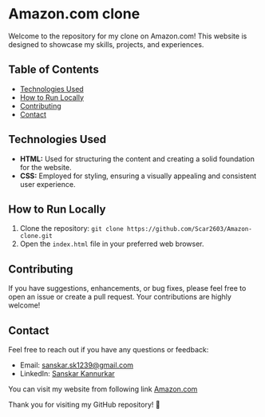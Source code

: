 # Amazon.com clone

Welcome to the repository for my clone on Amazon.com! This website is designed to showcase my skills, projects, and experiences.

## Table of Contents
- [Technologies Used](#technologies-used)
- [How to Run Locally](#how-to-run-locally)
- [Contributing](#contributing)
- [Contact](#contact)

## Technologies Used

- **HTML:** Used for structuring the content and creating a solid foundation for the website.
- **CSS:** Employed for styling, ensuring a visually appealing and consistent user experience.

## How to Run Locally

1. Clone the repository: `git clone https://github.com/Scar2603/Amazon-clone.git`
2. Open the `index.html` file in your preferred web browser.

## Contributing

If you have suggestions, enhancements, or bug fixes, please feel free to open an issue or create a pull request. Your contributions are highly welcome!

## Contact

Feel free to reach out if you have any questions or feedback:

- Email: sanskar.sk1239@gmail.com
- LinkedIn: [Sanskar Kannurkar](https://www.linkedin.com/in/sanskar-kannurkar/)

You can visit my website from following link [Amazon.com](https://scar2603.github.io/Amazon-clone/)

Thank you for visiting my GitHub repository! 🚀
